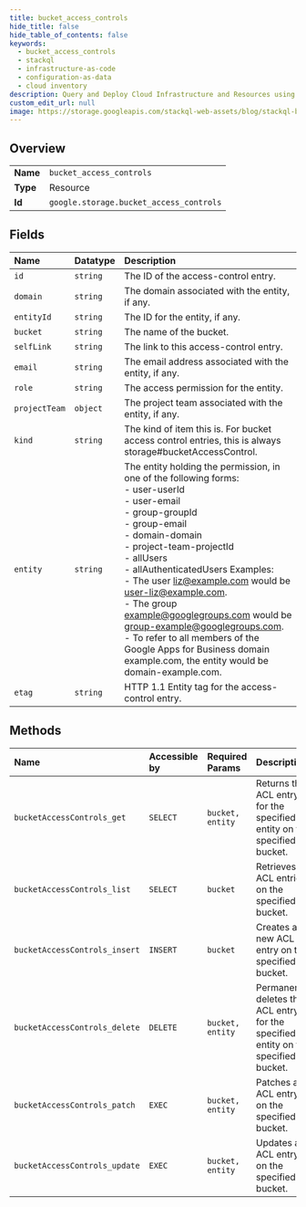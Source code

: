 ```yaml
---
title: bucket_access_controls
hide_title: false
hide_table_of_contents: false
keywords:
  - bucket_access_controls
  - stackql
  - infrastructure-as-code
  - configuration-as-data
  - cloud inventory
description: Query and Deploy Cloud Infrastructure and Resources using SQL
custom_edit_url: null
image: https://storage.googleapis.com/stackql-web-assets/blog/stackql-blog-post-featured-image.png
---
```

  
    

## Overview
<table><tbody>
<tr><td><b>Name</b></td><td><code>bucket_access_controls</code></td></tr>
<tr><td><b>Type</b></td><td>Resource</td></tr>
<tr><td><b>Id</b></td><td><code>google.storage.bucket_access_controls</code></td></tr>
</tbody></table>

## Fields
| Name | Datatype | Description |
|:-----|:---------|:------------|
| `id` | `string` | The ID of the access-control entry. |
| `domain` | `string` | The domain associated with the entity, if any. |
| `entityId` | `string` | The ID for the entity, if any. |
| `bucket` | `string` | The name of the bucket. |
| `selfLink` | `string` | The link to this access-control entry. |
| `email` | `string` | The email address associated with the entity, if any. |
| `role` | `string` | The access permission for the entity. |
| `projectTeam` | `object` | The project team associated with the entity, if any. |
| `kind` | `string` | The kind of item this is. For bucket access control entries, this is always storage#bucketAccessControl. |
| `entity` | `string` | The entity holding the permission, in one of the following forms: <br />- user-userId <br />- user-email <br />- group-groupId <br />- group-email <br />- domain-domain <br />- project-team-projectId <br />- allUsers <br />- allAuthenticatedUsers Examples: <br />- The user liz@example.com would be user-liz@example.com. <br />- The group example@googlegroups.com would be group-example@googlegroups.com. <br />- To refer to all members of the Google Apps for Business domain example.com, the entity would be domain-example.com. |
| `etag` | `string` | HTTP 1.1 Entity tag for the access-control entry. |
## Methods
| Name | Accessible by | Required Params | Description |
|:-----|:--------------|:----------------|:------------|
| `bucketAccessControls_get` | `SELECT` | `bucket, entity` | Returns the ACL entry for the specified entity on the specified bucket. |
| `bucketAccessControls_list` | `SELECT` | `bucket` | Retrieves ACL entries on the specified bucket. |
| `bucketAccessControls_insert` | `INSERT` | `bucket` | Creates a new ACL entry on the specified bucket. |
| `bucketAccessControls_delete` | `DELETE` | `bucket, entity` | Permanently deletes the ACL entry for the specified entity on the specified bucket. |
| `bucketAccessControls_patch` | `EXEC` | `bucket, entity` | Patches an ACL entry on the specified bucket. |
| `bucketAccessControls_update` | `EXEC` | `bucket, entity` | Updates an ACL entry on the specified bucket. |
